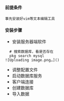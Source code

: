 #### 前提条件
  
    事先安装好vim等文本编辑工具

#### 安装步骤
- 安装服务器端软件
~~~
  # 搜索数据库，看是否存在
  pkg search mysql
![Uploading image.png…]()

~~~
  
  
- 调整配置文件
- 启动数据库服务
- 客户端连接
- 创建数据库
- 导入数据
  

